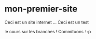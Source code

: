 ﻿# mon-premier-site
Ceci est un site internet ...
Ceci est un test

le cours sur les branches ! Commitoons ! :p 

